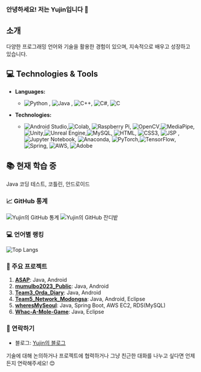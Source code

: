 ### 안녕하세요! 저는 Yujin입니다 👋

## 소개
다양한 프로그래밍 언어와 기술을 활용한 경험이 있으며, 지속적으로 배우고 성장하고 있습니다.

## 💻 Technologies & Tools
- **Languages:** 
  - ![Python](https://img.shields.io/badge/Python-Expert-brightgreen) , ![Java](https://img.shields.io/badge/Java-Expert-brightgreen) , ![C++](https://img.shields.io/badge/C++-Intermediate-blue), ![C#](https://img.shields.io/badge/C%23-Intermediate-blue), ![C](https://img.shields.io/badge/C-Beginner-lightgrey)
    
- **Technologies:**
  - ![Android Studio](https://img.shields.io/badge/Android%20Studio-Expert-brightgreen),![Colab](https://img.shields.io/badge/Colab-Expert-brightgreen), ![Raspberry Pi](https://img.shields.io/badge/Raspberry%20Pi-Expert-brightgreen), ![OpenCV](https://img.shields.io/badge/OpenCV-Expert-brightgreen),![MediaPipe](https://img.shields.io/badge/MediaPipe-Intermediate-blue), ![Unity](https://img.shields.io/badge/Unity-Intermediate-blue),![Unreal Engine](https://img.shields.io/badge/Unreal%20Engine-Intermediate-blue),![MySQL](https://img.shields.io/badge/MySQL-Intermediate-blue), ![HTML](https://img.shields.io/badge/HTML-Intermediate-blue), ![CSS3](https://img.shields.io/badge/CSS3-Intermediate-blue), ![JSP](https://img.shields.io/badge/JSP-Intermediate-blue) ,![Jupyter Notebook](https://img.shields.io/badge/Jupyter%20Notebook-Intermediate-blue), ![Anaconda](https://img.shields.io/badge/Anaconda-Intermediate-blue), ![PyTorch](https://img.shields.io/badge/PyTorch-Intermediate-blue),![TensorFlow](https://img.shields.io/badge/TensorFlow-Intermediate-blue), ![Spring](https://img.shields.io/badge/Spring-Beginner-lightgrey), ![AWS](https://img.shields.io/badge/AWS-Intermediate-blue), ![Adobe](https://img.shields.io/badge/Adobe-Intermediate-blue)

## 📚 현재 학습 중
Java 코딩 테스트, 코틀린, 안드로이드

### 📈 GitHub 통계
![Yujin의 GitHub 통계](https://github-readme-stats.vercel.app/api?username=yujin45&show_icons=true&theme=radical)
![Yujin의 GitHub 잔디밭](https://ghchart.rshah.org/yujin45)

### 💻 언어별 랭킹
![Top Langs](https://github-readme-stats.vercel.app/api/top-langs/?username=yujin45&layout=compact&theme=radical)


### 🌟 주요 프로젝트
1. **[ASAP](https://github.com/yujin45/ASAP)**: Java, Android
2. **[mumulbo2023_Public](https://github.com/yujin45/mumulbo2023_Public)**: Java, Android
3. **[Team3_Orda_Diary](https://github.com/yujin45/Team3_Orda_Diary)**: Java, Android
4. **[Team5_Network_Modongsa](https://github.com/yujin45/Team5_Network_Modongsa)**: Java, Android, Eclipse
5. **[wheresMySeoul](https://github.com/yujin45/wheresMySeoul)**: Java, Spring Boot, AWS EC2, RDS(MySQL)
6. **[Whac-A-Mole-Game](https://github.com/yujin45/Whac-A-Mole-Game)**: Java, Eclipse


### 🔗 연락하기
- 블로그: [Yujin의 블로그](https://yujinius45.tistory.com/)

기술에 대해 논의하거나 프로젝트에 협력하거나 그냥 친근한 대화를 나누고 싶다면 언제든지 연락해주세요! 😊
